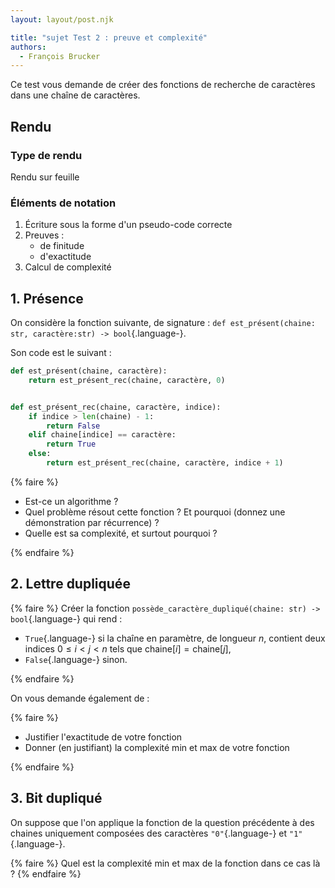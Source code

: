 ```yaml
---
layout: layout/post.njk

title: "sujet Test 2 : preuve et complexité"
authors:
  - François Brucker
---
```


Ce test vous demande de créer des fonctions de recherche de caractères dans une chaîne de caractères.

## Rendu

### Type de rendu

Rendu sur feuille

### Éléments de notation

1. Écriture sous la forme d'un pseudo-code correcte
2. Preuves :
   - de finitude
   - d'exactitude
3. Calcul de complexité

## 1. Présence

On considère la fonction suivante, de signature : `def est_présent(chaine: str, caractère:str) -> bool`{.language-}.

Son code est le suivant :

```python
def est_présent(chaine, caractère):
    return est_présent_rec(chaine, caractère, 0)


def est_présent_rec(chaine, caractère, indice):
    if indice > len(chaine) - 1:
        return False
    elif chaine[indice] == caractère:
        return True
    else:
        return est_présent_rec(chaine, caractère, indice + 1)
```

{% faire %}

- Est-ce un algorithme ?
- Quel problème résout cette fonction ? Et pourquoi (donnez une démonstration par récurrence) ?
- Quelle est sa complexité, et surtout pourquoi ?

{% endfaire %}

## 2. Lettre dupliquée

{% faire %}
Créer la fonction `possède_caractère_dupliqué(chaine: str) -> bool`{.language-} qui rend :

- `True`{.language-} si la chaîne en paramètre, de longueur $n$, contient deux indices $0\leq i < j < n$ tels que $\text{chaine}[i] = \text{chaine}[j]$,
- `False`{.language-} sinon.

{% endfaire %}

On vous demande également de :

{% faire %}

- Justifier l'exactitude de votre fonction
- Donner (en justifiant) la complexité min et max de votre fonction

{% endfaire %}

## 3. Bit dupliqué

On suppose que l'on applique la fonction de la question précédente à des chaines uniquement composées des caractères `"0"`{.language-} et `"1"`{.language-}.

{% faire %}
Quel est la complexité min et max de la fonction dans ce cas là ?
{% endfaire %}

